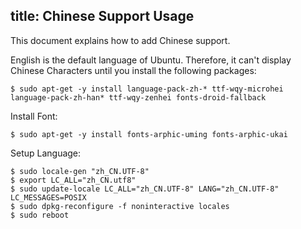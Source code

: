title:  Chinese Support Usage
---

This document explains how to add Chinese support.

English is the default language of Ubuntu. Therefore, it can't display Chinese Characters until you install the following packages:

```
$ sudo apt-get -y install language-pack-zh-* ttf-wqy-microhei language-pack-zh-han* ttf-wqy-zenhei fonts-droid-fallback
```

Install Font:

```
$ sudo apt-get -y install fonts-arphic-uming fonts-arphic-ukai
```

Setup Language:

```
$ sudo locale-gen "zh_CN.UTF-8"
$ export LC_ALL="zh_CN.utf8"
$ sudo update-locale LC_ALL="zh_CN.UTF-8" LANG="zh_CN.UTF-8" LC_MESSAGES=POSIX
$ sudo dpkg-reconfigure -f noninteractive locales
$ sudo reboot
```
